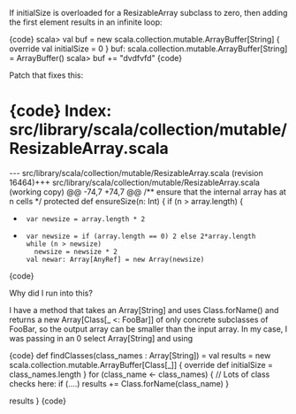 If initialSize is overloaded for a ResizableArray subclass to
zero, then adding the first element results in an infinite
loop:

{code}
scala> val buf = new scala.collection.mutable.ArrayBuffer[String] { override val initialSize = 0 }
buf: scala.collection.mutable.ArrayBuffer[String] = ArrayBuffer()
scala> buf += "dvdfvfd"
{code}

Patch that fixes this:

{code}
Index: src/library/scala/collection/mutable/ResizableArray.scala
===================================================================
--- src/library/scala/collection/mutable/ResizableArray.scala   (revision 16464)+++ src/library/scala/collection/mutable/ResizableArray.scala   (working copy)
@@ -74,7 +74,7 @@
   /** ensure that the internal array has at n cells */
   protected def ensureSize(n: Int) {
     if (n > array.length) {
-      var newsize = array.length * 2
+      var newsize = if (array.length == 0) 2 else 2*array.length
       while (n > newsize)
         newsize = newsize * 2
       val newar: Array[AnyRef] = new Array(newsize)
{code}

Why did I run into this?

I have a method that takes an Array[String] and uses
Class.forName() and returns a new Array[Class[_ <: FooBar]]
of only concrete subclasses of FooBar, so the output array
can be smaller than the input array.  In my case, I was
passing in an 0 select Array[String] and using

{code}
def findClasses(class_names : Array[String]) =
  val results = new scala.collection.mutable.ArrayBuffer[Class[_]] {
                  override def initialSize = class_names.length
                }
  for (class_name <- class_names) {
    // Lots of class checks here:
    if (....) results += Class.forName(class_name)
  }

  results
}
{code}

